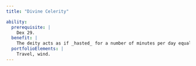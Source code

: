 ```yaml
---
title: "Divine Celerity"

ability:
  prerequisite: |
    Dex 29.
  benefit: |
    The deity acts as if _hasted_ for a number of minutes per day equal to its divine rank. The duration of the effect need not be consecutive rounds. Activating this ability is a free action.
  portfolioElements: |
    Travel, wind.
---
```

